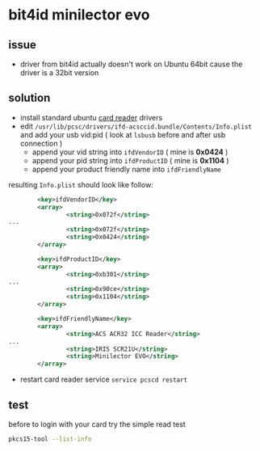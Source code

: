 # bit4id minilector evo

## issue

- driver from bit4id actually doesn't work on Ubuntu 64bit cause the driver is a 32bit version

## solution

- install standard ubuntu [card reader](https://github.com/devel0/knowledge/blob/49ef0ebbc5aac9b6e9a9afa87c93e38120696e31/doc/card-reader.md) drivers
- edit `/usr/lib/pcsc/drivers/ifd-acsccid.bundle/Contents/Info.plist` and add your usb vid:pid ( look at `lsbusb` before and after usb connection )
  - append your vid string into `ifdVendorID` ( mine is **0x0424** )
  - append your pid string into `ifdProductID` ( mine is **0x1104** )
  - append your product friendly name into `ifdFriendlyName`
  
resulting `Info.plist` should look like follow:

```xml
        <key>ifdVendorID</key>
        <array>
                <string>0x072f</string>
...
                <string>0x072f</string>
                <string>0x0424</string>
        </array>

        <key>ifdProductID</key>
        <array>
                <string>0xb301</string>
...
                <string>0x90ce</string>
                <string>0x1104</string>
        </array>

        <key>ifdFriendlyName</key>
        <array>
                <string>ACS ACR32 ICC Reader</string>
...
                <string>IRIS SCR21U</string>
                <string>Minilector EVO</string>
        </array>
```

- restart card reader service `service pcscd restart`

## test

before to login with your card try the simple read test

```sh
pkcs15-tool --list-info
```
